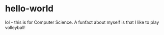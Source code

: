 # hello-world
lol - this is for Computer Science.
A funfact about myself is that I like to play volleyball!
